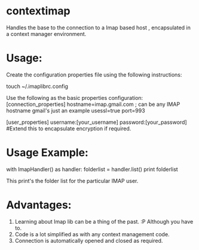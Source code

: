 contextimap
===========

Handles the base to the connection to a Imap based host  , encapsulated in a context manager environment.

Usage:
==========
Create the configuration properties file using the following instructions:

touch ~/.imaplibrc.config

Use the following as the basic properties configuration:
[connection_properties]
hostname=imap.gmail.com ; can be any IMAP hostname gmail's just an example
usessl=true
port=993

[user_properties]
username:[your_username]
password:[your_password] #Extend this to encapsulate encryption if required.

Usage Example:
=============

with ImapHandler() as handler:
                folderlist = handler.list()
                print folderlist

This print's the folder list for the particular IMAP user.

Advantages:
==========
1. Learning about Imap lib can be a thing of the past. :P Although you have to.
2. Code is a lot simplified as with any context management code.
3. Connection is automatically opened and closed as required.









